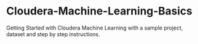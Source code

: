 # Cloudera-Machine-Learning-Basics
Getting Started with Cloudera Machine Learning with a sample project, dataset and step by step instructions.

